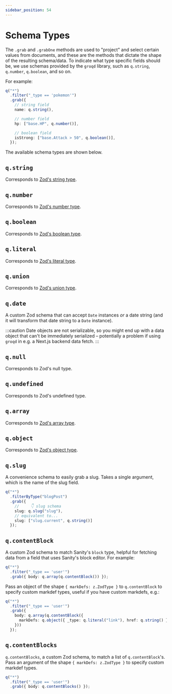 ```yaml
---
sidebar_position: 54
---
```


# Schema Types

The `.grab` and `.grabOne` methods are used to "project" and select certain values from documents, and these are the methods that dictate the shape of the resulting schema/data. To indicate what type specific fields should be, we use schemas provided by the `groqd` library, such as `q.string`, `q.number`, `q.boolean`, and so on.

For example:

```ts
q("*")
  .filter("_type == 'pokemon'")
  .grab({
    // string field
    name: q.string(),

    // number field
    hp: ["base.HP", q.number()],

    // boolean field
    isStrong: ["base.Attack > 50", q.boolean()],
  });
```

The available schema types are shown below.

## `q.string`

Corresponds to [Zod's string type](https://github.com/colinhacks/zod#strings).

## `q.number`

Corresponds to [Zod's number type](https://github.com/colinhacks/zod#numbers).

## `q.boolean`

Corresponds to [Zod's boolean type](https://github.com/colinhacks/zod#booleans).

## `q.literal`

Corresponds to [Zod's literal type](https://github.com/colinhacks/zod#literals).

## `q.union`

Corresponds to [Zod's union type](https://github.com/colinhacks/zod#unions).

## `q.date`

A custom Zod schema that can accept `Date` instances _or_ a date string (and it will transform that date string to a `Date` instance). 

:::caution
Date objects are not serializable, so you might end up with a data object that can't be immediately serialized – potentially a problem if using `groqd` in e.g. a Next.js backend data fetch.
:::

## `q.null`

Corresponds to Zod's null type.

## `q.undefined`

Corresponds to Zod's undefined type.

## `q.array`

Corresponds to [Zod's array type](https://github.com/colinhacks/zod#arrays).

## `q.object`

Corresponds to [Zod's object type](https://github.com/colinhacks/zod#objects).

## `q.slug`

A convenience schema to easily grab a slug. Takes a single argument, which is the name of the slug field.

```ts
q("*")
  .filterByType("blogPost")
  .grab({
    //     👇 slug schema
    slug: q.slug("slug"),
    // equivalent to...
    slug: ["slug.current", q.string()]
  });
```

## `q.contentBlock`

A custom Zod schema to match Sanity's `block` type, helpful for fetching data from a field that uses Sanity's block editor. For example:

```ts
q("*")
  .filter("_type == 'user'")
  .grab({ body: q.array(q.contentBlock()) });
```

Pass an object of the shape `{ markDefs: z.ZodType }` to `q.contentBlock` to specify custom markdef types, useful if you have custom markdefs, e.g.:

```ts
q("*")
  .filter("_type == 'user'")
  .grab({
    body: q.array(q.contentBlock({
      markDefs: q.object({ _type: q.literal("link"), href: q.string() })
    }))
  });
```

## `q.contentBlocks`

`q.contentBlocks`, a custom Zod schema, to match a list of `q.contentBlock`'s. Pass an argument of the shape `{ markDefs: z.ZodType }` to specify custom markdef types.
  
```ts
q("*")
  .filter("_type == 'user'")
  .grab({ body: q.contentBlocks() });
```

